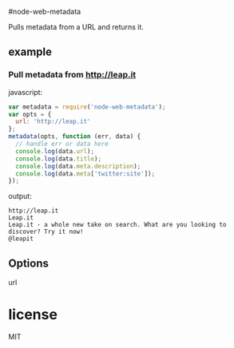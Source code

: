#node-web-metadata

Pulls metadata from a URL and returns it.

## example
### Pull metadata from http://leap.it
javascript:
``` js
var metadata = require('node-web-metadata');
var opts = {
  url: 'http://leap.it'
};
metadata(opts, function (err, data) {
  // handle err or data here
  console.log(data.url);
  console.log(data.title);
  console.log(data.meta.description);
  console.log(data.meta['twitter:site']);
});
```

output:
``` text
http://leap.it
Leap.it
Leap.it - a whole new take on search. What are you looking to discover? Try it now!
@leapit
```

## Options
url

# license

MIT
